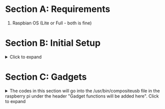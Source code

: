 # Section A: Requirements
1. Raspbian OS (Lite or Full - both is fine)

# Section B: Initial Setup 
<details><summary> Click to expand </summary>  
   
   ## Step 1: Configure the SD Card 
   1. Flash Raspbian OS into SD card using Raspberry Pi Imager
      - To allow a headless setup, click on the gear icon on the bottom right and enable ssh while filling in your wifi details.
   2. SSH into the Raspberry Pi Zero W

   ## Step 2: Configuring the Kernel 
   1. Enabling device tree overlay
   ```
   echo "dtoverlay=dwc2" | sudo tee -a /boot/config.txt
   echo "dwc2" | sudo tee -a /etc/modules
   ```
   2. Enabling the libcomposite module
   ```
   sudo echo "libcomposite" | sudo tee -a /etc/modules
   ```
   ## Step 3: Configuring the gadget
   1. Create a config script and make it executable
   ```
   sudo touch /usr/bin/composite_usb
   sudo chmod +x /usr/bin/composite_usb
   ```
   2. Editting the config script:
   ```
   sudo nano /usr/bin/composite_usb
   ```
   ```
   #!/bin/bash
   cd /sys/kernel/config/usb_gadget/

   # Creating a gadget directory for gadget configuration
   mkdir -p compositeusb
   cd compositeusb

   # configure gadget details
   # =========================
   echo 0x1d6b > idVendor # Linux Foundation
   echo 0x0104 > idProduct # Multifunction Composite Gadget
   echo 0x0100 > bcdDevice # v1.0.0
   echo 0x0200 > bcdUSB # USB2

   # Configure the text strings
   # ===========================
   mkdir -p strings/0x409
   echo "1234567890" > strings/0x409/serialnumber
   echo "danieltanzhonghao" > strings/0x409/manufacturer
   echo "ITP24 Composite USB Device" > strings/0x409/product

   # Initial device configuration
   # =============================
   mkdir -p configs/c.1/strings/0x409
   echo "Config 1: ECM network" > configs/c.1/strings/0x409/configuration
   echo 250 > configs/c.1/MaxPower

   # Gadget functions will be added here
   # ====================================
   # 
   #  
   #
   # End of gadget functions

   ls /sys/class/udc > UDC
   ```
   3. Adding script to rc.local so that it will run on boot everytime  
   Add line to before **exit 0**!!
   ```
   sudo nano /etc/rc.local
   ```
   ```
   /usr/bin/composite_usb
   ```
</details>  

# Section C: Gadgets
<details><summary> The codes in this section will go into the /usr/bin/compositeusb file in the raspberry pi under the header "Gadget functions will be added here". Click to expand </summary>
   
   ## 1. Ethernet Gadget
   ### 1.1a Windows (RNDIS function)
   ```
   mkdir -p functions/rndis.usb0 
   echo "48:6f:73:74:50:43" > functions/rndis.usb0/host_addr # MAC address for HOST PC
   echo "42:61:64:55:53:42" > functions/rndis.usb0/dev_addr # MAC address for Pi
   ln -s functions/rndis.usb0 configs/c.1/
   ```
   Additional configuration is needed if we are configuring Ethernet Gadget mode for Windows. Since Windows does not automatically  install the correct drivers for the Raspberry Pi Zero W. 
   
   To solve this, we have to manually find the device under "Device Manager" and updating its driver to a "RNDIS/Ethernet Device"  
   The .inf file for the driver can be downloaded from this GitHub under LibComposite/RNDIS.inf  
   ### 1.1b Linux/MAC (CDC ECM function)
   ```
   mkdir -p functions/ecm.usb0
   echo "48:6f:73:74:50:43" > functions/ecm.usb0/host_addr # MAC address for HOST PC
   echo "42:61:64:55:53:42" > functions/ecm.usb0/dev_addr # MAC address for Pi
   ln -s functions/ecm.usb0 configs/c.1/
   ```
   ### 1.2 Configuring Static IP address and enabling it in Raspberry Pi Zero W
   For the below code, place it below the last line of the /usr/bin/compositeusb file  
   This is to assigned a fixed ip for the raspberry pi.
   ```
   ifconfig usb0 10.0.0.1 netmask 255.255.255.0 up
   ```
   ### 1.3 Configuring static IP address from HOST PC 
   Assign connection in HOST PC, ipv4 = 10.0.0.2, network mask = 255.255.255.0, default gateway = 10.0.0.2
   ```
   ipconfig #finding the connection in windows
   ifconfig #finding the connection in Linux/MAC
   ```
   
   ### 1.4 Notes
   MAC address can be anything as long as first byte of the address is even  
   As for IP address, you can pick any two IP address from the reserved private networks range (One for the Pi, One for the HOST PC)
   
   ### 1.5 Advance configuration 1: Removing the need to manually install RNDIS driver
   Tricking Windows 10 into auto installing RNDIS driver for a composite gadget so we do not have to manually update its driver.  
   
   To achieve this:
   - Set up an RNDIS gadget using a VID/PID of a known good device that is compatible with composite RNDIS and setting bDeviceClass and bDeviceSubClass to 0x02 for a valid gadget. 
   - Set up the "os_desc" node with Windows.  
   - Link only the RNDIS function to the config (ethernet gadget mode), attach the USB gadget to the device and allow for Windows to detect and install drivers. 
   - Detach the USB gadget to link the rest of my functions such as HID gadget.
   - Setting the bDeviceClass back to 0x00. Forces Windows to use device information in the descriptors and preventing assumption of a particular class.
   - Reattach the USB gadget
   
   The complete example can be seen on bash script: **composite_gadget_autoRNDIS.sh**
   
   ## 2. HID Keyboard
   ```
   mkdir -p functions/hid.usb0
   echo 1 > functions/hid.usb0/protocol
   echo 1 > functions/hid.usb0/subclass
   echo 8 > functions/hid.usb0/report_length
   echo -ne \\x05\\x01\\x09\\x06\\xa1\\x01\\x05\\x07\\x19\\xe0\\x29\\xe7\\x15\\x00\\x25\\x01\\x75\\x01\\x95\\x08\\x81\\x02\\x95\\x01\\x75\\x08\\x81\\x03\\x95\\x05\\x75\\x01\\x05\\x08\\x19\\x01\\x29\\x05\\x91\\x02\\x95\\x01\\x75\\x03\\x91\\x03\\x95\\x06\\x75\\x08\\x15\\x00\\x25\\x65\\x05\\x07\\x19\\x00\\x29\\x65\\x81\\x00\\xc0 > functions/hid.usb0/report_desc
   ln -s functions/hid.usb0 configs/c.1/
   ```
   This will turn the Raspberry Pi Zero W into a HID keyboard however it still requires additional scripts to send keystrokes to the HOST PC (etiher automatically or manually.)
   
</details>
